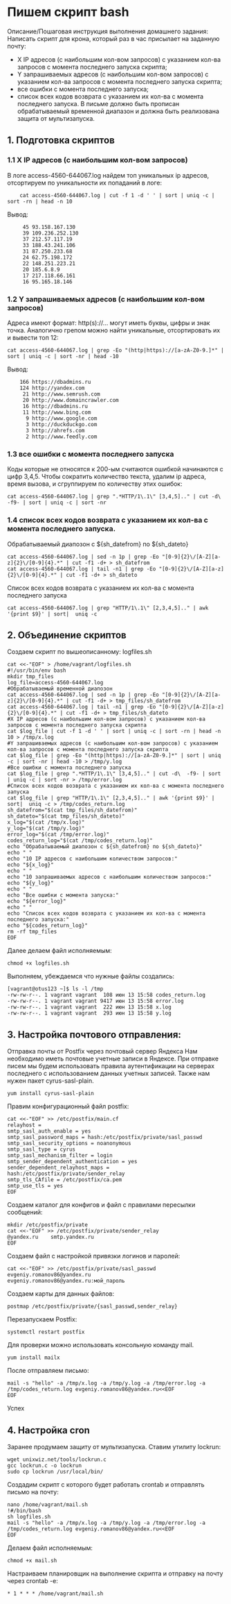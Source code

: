 # Пишем скрипт bash
Описание/Пошаговая инструкция выполнения домашнего задания:
Написать скрипт для крона, который раз в час присылает на заданную почту:

- X IP адресов (с наибольшим кол-вом запросов) с указанием кол-ва запросов c момента последнего запуска скрипта;
- Y запрашиваемых адресов (с наибольшим кол-вом запросов) с указанием кол-ва запросов c момента последнего запуска скрипта;
- все ошибки c момента последнего запуска;
- список всех кодов возврата с указанием их кол-ва с момента последнего запуска. В письме должно быть прописан обрабатываемый временной диапазон и должна быть реализована защита от мультизапуска.

## 1. Подготовка скриптов
### 1.1 X IP адресов (с наибольшим кол-вом запросов)
В логе access-4560-644067.log найдем топ уникальных ip адресов, отсортируем по уникальности их попаданий в логе:
```
    cat access-4560-644067.log | cut -f 1 -d ' ' | sort | uniq -c | sort -rn | head -n 10
```
Вывод:
```
     45 93.158.167.130
     39 109.236.252.130
     37 212.57.117.19
     33 188.43.241.106
     31 87.250.233.68
     24 62.75.198.172
     22 148.251.223.21
     20 185.6.8.9
     17 217.118.66.161
     16 95.165.18.146

```
### 1.2 Y запрашиваемых адресов (с наибольшим кол-вом запросов)
Адреса имеют формат: http(s)://... могут иметь буквы, цифры и знак точка. Аналогично грепом можно найти уникальные, отсортировать их и вывести топ 12:
```
cat access-4560-644067.log | grep -Eo "(http|https)://[a-zA-Z0-9.]*" | sort | uniq -c | sort -nr | head -10 
```
Вывод:
```
    166 https://dbadmins.ru
    124 http://yandex.com
     21 http://www.semrush.com
     20 http://www.domaincrawler.com
     16 http://dbadmins.ru
     11 http://www.bing.com
      9 http://www.google.com
      3 http://duckduckgo.com
      3 http://ahrefs.com
      2 http://www.feedly.com
```
### 1.3 все ошибки c момента последнего запуска
Коды которые не относятся к 200-ым считаются ошибкой начинаются с цифр 3,4,5. Чтобы сократить количество текста, удалим ip адреса, время вызова, и сгруппируем по количеству этих ошибок:
```
cat access-4560-644067.log | grep ".*HTTP/1\.1\" [3,4,5].." | cut -d\  -f9- | sort | uniq -c | sort -nr
```
### 1.4 список всех кодов возврата с указанием их кол-ва с момента последнего запуска.
Обрабатываемый диапозон с ${sh_datefrom} по ${sh_dateto}

```
cat access-4560-644067.log | sed -n 1p | grep -Eo "[0-9]{2}\/[A-Z][a-z]{2}\/[0-9]{4}.*" | cut -f1 -d+ > sh_datefrom
cat access-4560-644067.log | tail -n1 | grep -Eo "[0-9]{2}\/[A-Z][a-z]{2}\/[0-9]{4}.*" | cut -f1 -d+ > sh_dateto
```
Список всех кодов возврата с указанием их кол-ва с момента последнего запуска
```
cat access-4560-644067.log | grep "HTTP/1\.1\" [2,3,4,5].." | awk '{print $9}' | sort|  uniq -c 
```

## 2. Объединение скриптов
Создаем скрипт по вышеописанному: logfiles.sh

```
cat <<-"EOF" > /home/vagrant/logfiles.sh
#!/usr/bin/env bash
mkdir tmp_files
log_file=access-4560-644067.log
#Обрабатываемый временной диапозон
cat access-4560-644067.log | sed -n 1p | grep -Eo "[0-9]{2}\/[A-Z][a-z]{2}\/[0-9]{4}.*" | cut -f1 -d+ > tmp_files/sh_datefrom
cat access-4560-644067.log | tail -n1 | grep -Eo "[0-9]{2}\/[A-Z][a-z]{2}\/[0-9]{4}.*" | cut -f1 -d+ > tmp_files/sh_dateto
#X IP адресов (с наибольшим кол-вом запросов) с указанием кол-ва запросов c момента последнего запуска скрипта
cat $log_file | cut -f 1 -d ' ' | sort | uniq -c | sort -rn | head -n 10 > /tmp/x.log
#Y запрашиваемых адресов (с наибольшим кол-вом запросов) с указанием кол-ва запросов c момента последнего запуска скрипта
cat $log_file | grep -Eo "(http|https)://[a-zA-Z0-9.]*" | sort | uniq -c | sort -nr | head -10 > /tmp/y.log
#Все ошибки c момента последнего запуска
cat $log_file | grep ".*HTTP/1\.1\" [3,4,5].." | cut -d\  -f9- | sort | uniq -c | sort -nr > /tmp/error.log
#Список всех кодов возврата с указанием их кол-ва с момента последнего запуска
cat $log_file | grep "HTTP/1\.1\" [2,3,4,5].." | awk '{print $9}' | sort|  uniq -c > /tmp/codes_return.log
sh_datefrom="$(cat tmp_files/sh_datefrom)"
sh_dateto="$(cat tmp_files/sh_dateto)"
x_log="$(cat /tmp/x.log)"
y_log="$(cat /tmp/y.log)"
error_log="$(cat /tmp/error.log)"
codes_return_log="$(cat /tmp/codes_return.log)"
echo "Обрабатываемый диапозон с ${sh_datefrom} по ${sh_dateto}"
echo " "
echo "10 IP адресов с наибольшим количеством запросов:"
echo "${x_log}"
echo " "
echo "10 запрашиваемых адресов с наибольшим количеством запросов:"
echo "${y_log}"
echo " "
echo "Все ошибки с момента запуска:"
echo "${error_log}"
echo " "
echo "Список всех кодов возврата с указанием их кол-ва с момента последнего запуска:"
echo "${codes_return_log}"
rm -rf tmp_files
EOF
```
Далее делаем файл исполняемым:
```
chmod +x logfiles.sh
```
Выполняем, убеждаемся что нужные файлы создались:
```
[vagrant@otus123 ~]$ ls -l /tmp
-rw-rw-r--. 1 vagrant vagrant  108 июн 13 15:58 codes_return.log
-rw-rw-r--. 1 vagrant vagrant 9417 июн 13 15:58 error.log
-rw-rw-r--. 1 vagrant vagrant  222 июн 13 15:58 x.log
-rw-rw-r--. 1 vagrant vagrant  293 июн 13 15:58 y.log
```
## 3. Настройка почтового отправления:
Отправка почты от Postfix через почтовый сервер Яндекса
Нам необходимо иметь почтовые учетные записи в Яндексе. При отправке писем мы будем использовать правила аутентификации на серверах последнего с использованием данных учетных записей.
Также нам нужен пакет cyrus-sasl-plain. 
```
yum install cyrus-sasl-plain
```
Правим конфигурационный файл postfix:
```
cat <<-"EOF" >> /etc/postfix/main.cf 
relayhost =
smtp_sasl_auth_enable = yes
smtp_sasl_password_maps = hash:/etc/postfix/private/sasl_passwd
smtp_sasl_security_options = noanonymous
smtp_sasl_type = cyrus
smtp_sasl_mechanism_filter = login
smtp_sender_dependent_authentication = yes
sender_dependent_relayhost_maps = hash:/etc/postfix/private/sender_relay
smtp_tls_CAfile = /etc/postfix/ca.pem
smtp_use_tls = yes
EOF
```
Создаем каталог для конфигов и файл с правилами пересылки сообщений:
```
mkdir /etc/postfix/private
cat <<-"EOF" >> /etc/postfix/private/sender_relay
@yandex.ru    smtp.yandex.ru
EOF
```
Создаем файл с настройкой привязки логинов и паролей:
```
cat <<-"EOF" >> /etc/postfix/private/sasl_passwd
evgeniy.romanov86@yandex.ru      evgeniy.romanov86@yandex.ru:мой_пароль
```
Создаем карты для данных файлов:
```
postmap /etc/postfix/private/{sasl_passwd,sender_relay}
```
Перезапускаем Postfix:
```
systemctl restart postfix
```
Для проверки можно использовать консольную команду mail.
```
yum install mailx
```
После отправляем письмо:
```
mail -s "hello" -a /tmp/x.log -a /tmp/y.log -a /tmp/error.log -a /tmp/codes_return.log evgeniy.romanov86@yandex.ru<<EOF
EOF
```
Успех



## 4. Настройка cron
Заранее продумаем защиту от мультизапуска.
Ставим утилиту lockrun:
```
wget unixwiz.net/tools/lockrun.c
gcc lockrun.c -o lockrun
sudo cp lockrun /usr/local/bin/
```

Создадим скрипт с которого будет работать crontab и отправлять письмо на почту:
```
nano /home/vagrant/mail.sh
!#/bin/bash
sh logfiles.sh
mail -s "hello" -a /tmp/x.log -a /tmp/y.log -a /tmp/error.log -a /tmp/codes_return.log evgeniy.romanov86@yandex.ru<<EOF
EOF
```
Делаем файл исполняемым:
```
chmod +x mail.sh
```
Настраиваем планировщик на выполнение скрипта и отправку на почту через crontab -e:
```
* 1 * * * /home/vagrant/mail.sh
```
